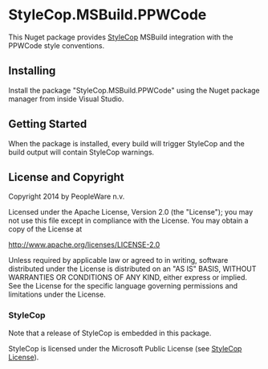 # StyleCop.MSBuild.PPWCode

This Nuget package provides [StyleCop] MSBuild integration with the PPWCode style conventions.


## Installing

Install the package "StyleCop.MSBuild.PPWCode" using the Nuget package manager from inside Visual Studio.


## Getting Started

When the package is installed, every build will trigger StyleCop and the build output will contain StyleCop warnings.


## License and Copyright

Copyright 2014 by PeopleWare n.v.

Licensed under the Apache License, Version 2.0 (the "License");
you may not use this file except in compliance with the License.
You may obtain a copy of the License at

http://www.apache.org/licenses/LICENSE-2.0

Unless required by applicable law or agreed to in writing, software
distributed under the License is distributed on an "AS IS" BASIS,
WITHOUT WARRANTIES OR CONDITIONS OF ANY KIND, either express or implied.
See the License for the specific language governing permissions and
limitations under the License.


### StyleCop

Note that a release of StyleCop is embedded in this package.

StyleCop is licensed under the Microsoft Public License (see [StyleCop License]).

[StyleCop]: http://stylecop.codeplex.com/
[StyleCop License]: http://stylecop.codeplex.com/license